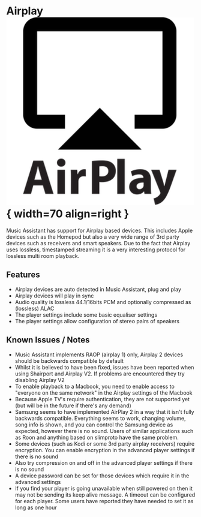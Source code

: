 # Airplay ![Preview image](../assets/icons/airplay-logo.png){ width=70 align=right }

Music Assistant has support for Airplay based devices. This includes Apple devices such as the Homepod but also a very wide range of 3rd party devices such as receivers and smart speakers. Due to the fact that Airplay uses lossless, timestamped streaming it is a very interesting protocol for lossless multi room playback.

## Features

- Airplay devices are auto detected in Music Assistant, plug and play
- Airplay devices will play in sync
- Audio quality is lossless 44.1/16bits PCM and optionally compressed as (lossless) ALAC
- The player settings include some basic equaliser settings
- The player settings allow configuration of stereo pairs of speakers

## Known Issues / Notes

- Music Assistant implements RAOP (airplay 1) only, Airplay 2 devices should be backwards compatible by default
- Whilst it is believed to have been fixed, issues have been reported when using Shairport and Airplay V2. If problems are encountered they try disabling Airplay V2
- To enable playback to a Macbook, you need to enable access to "everyone on the same network" in the Airplay settings of the Macbook
- Because Apple TV's require authentication, they are not supported yet (but will be in the future if there's any demand)
- Samsung seems to have implemented AirPlay 2 in a way that it isn't fully backwards compatible. Everything seems to work, changing volume, song info is shown, and you can control the Samsung device as expected, however there is no sound. Users of similar applications such as Roon and anything based on slimproto have the same problem. 
- Some devices (such as Kodi or some 3rd party airplay receivers) require encryption. You can enable encryption in the advanced player settings if there is no sound
- Also try compression on and off in the advanced player settings if there is no sound
- A device password can be set for those devices which require it in the advanced settings
- If you find your player is going unavailable when still powered on then it may not be sending its keep alive message. A timeout can be configured for each player. Some users have reported they have needed to set it as long as one hour
